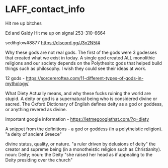 # LAFF_contact_info
Hit me up bitches

Ed and Galdy
Hit me up on signal
253-310-6664

sedihglow#8877
https://discord.gg/J3n2N5f4


Why these gods are not real gods.
The first of the gods were 3 godesses that created what we exist in today.
A single god created ALL monolithic religions and our society depends on
the Polythesitc gods that helped build things such as philosophy. I wish
they could see their ideas at work.

12 gods -
https://sorcereroftea.com/11-different-types-of-gods-in-mythology/

What Diety Actually means, and why these fucks ruining the world are
stupid.
A deity or god is a supernatural being who is considered divine or sacred.
The Oxford Dictionary of English defines deity as a god or goddess, or anything revered as divine.

Important google information -
https://letmegooglethat.com/?q=diety

A snippet from the definitions -
a god or goddess (in a polytheistic religion).
"a deity of ancient Greece"

divine status, quality, or nature.
"a ruler driven by delusions of deity"
the creator and supreme being (in a monotheistic religion such as Christianity).
noun: Deity; noun: the Deity
"she raised her head as if appealing to the Deity presiding over the church"
